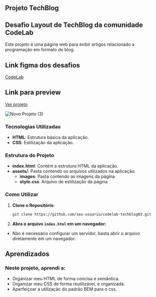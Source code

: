 ## Projeto TechBlog

## Desafio Layout de TechBlog da comunidade CodeLab
Este projeto é uma página web para exibir artigos relacionado a programação em formato de blog.


## Link figma dos desafios 
[CodeLab](https://www.figma.com/design/Yb9IBH56g7T1hdIyZ3BMNO/Desafios---CodeLab?node-id=257087-8&t=zEiZdP6EcTY90fsB-0)

## Link para preview
[Ver projeto](https://gilecampos.github.io/codelab-techblog03/)

![Novo Projeto (3)](https://github.com/user-attachments/assets/c61749e7-7166-4f41-b5e4-54ac5f4e1146)

### Tecnologias Utilizadas

- **HTML**: Estrutura básica da aplicação.
- **CSS**: Estilização da aplicação.

### Estrutura do Projeto

- **index.html**: Contém a estrutura HTML da aplicação.
- **assets/**: Pasta contendo os arquivos utilizados na aplicação.
  - **images**: Pasta contendo as imagens da página
  - **style.css**: Arquivo de estilização da página

### Como Utilizar

1. **Clone o Repositório**:
   ```bash
   git clone https://github.com/seu-usuario/codelab-techblog03.git

2. **Abra o arquivo `index.html` em um navegador:**
  - Não é necessário configurar um servidor, basta abrir o arquivo diretamente em um navegador.

## Aprendizados
### Neste projeto, aprendi a:

  - Organizar meu HTML de forma concisa e semântica.
  - Organizar meu CSS de forma reutilizável, e organizada.
  - Aperfeiçoar a utilização do padrão BEM para o css.
